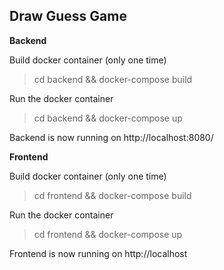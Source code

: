 ## Draw Guess Game  
  

**Backend**

Build docker container  (only one time)

> cd backend && docker-compose build 

Run the docker container
> cd backend && docker-compose up


Backend is now running on http://localhost:8080/


**Frontend**

Build docker container  (only one time)

> cd frontend && docker-compose build 

Run the docker container
> cd frontend && docker-compose up


Frontend is now running on http://localhost
